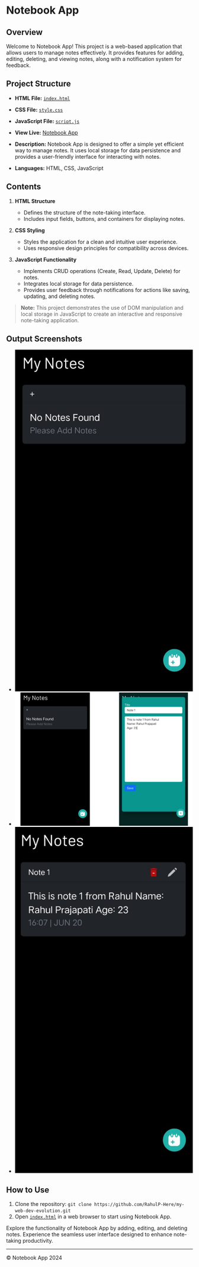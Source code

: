# Notebook App

## Overview

Welcome to Notebook App! This project is a web-based application that allows users to manage notes effectively. It provides features for adding, editing, deleting, and viewing notes, along with a notification system for feedback.

## Project Structure

- **HTML File:** [`index.html`](index.html)

- **CSS File:** [`style.css`](./static/CSS/style.css)

- **JavaScript File:** [`script.js`](./static/JS/script.js)

- **View Live:** [Notebook App](https://rahulp-here.github.io/my-web-dev-evolution.github.io/Project-9/index.html)

- **Description:** Notebook App is designed to offer a simple yet efficient way to manage notes. It uses local storage for data persistence and provides a user-friendly interface for interacting with notes.

- **Languages:** HTML, CSS, JavaScript

## Contents

1. **HTML Structure**
   - Defines the structure of the note-taking interface.
   - Includes input fields, buttons, and containers for displaying notes.

2. **CSS Styling**
   - Styles the application for a clean and intuitive user experience.
   - Uses responsive design principles for compatibility across devices.

3. **JavaScript Functionality**
   - Implements CRUD operations (Create, Read, Update, Delete) for notes.
   - Integrates local storage for data persistence.
   - Provides user feedback through notifications for actions like saving, updating, and deleting notes.

> **Note:** This project demonstrates the use of DOM manipulation and local storage in JavaScript to create an interactive and responsive note-taking application.

## Output Screenshots

- ![Notebook App Interface](./static/img/output/interface.jpg)
- ![Adding a New Note](./static/img/output/save.png)
- ![Editing a Note](./static/img/output/saved.jpg)

## How to Use

1. Clone the repository: `git clone https://github.com/RahulP-Here/my-web-dev-evolution.git`
2. Open [`index.html`](index.html) in a web browser to start using Notebook App.

Explore the functionality of Notebook App by adding, editing, and deleting notes. Experience the seamless user interface designed to enhance note-taking productivity.

---

&copy; Notebook App 2024
